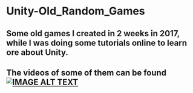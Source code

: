 # Unity-Old_Random_Games
## Some old games I created in 2 weeks in 2017, while I was doing some tutorials online to learn ore about Unity.
## The videos of some of them can be found [![IMAGE ALT TEXT](http://img.youtube.com/viUCg-LSZYyAA-KUTYLXBTFdDA/0.jpg)](http://www.youtube.com/channel/UCg-LSZYyAA-KUTYLXBTFdDA "hessamg")
